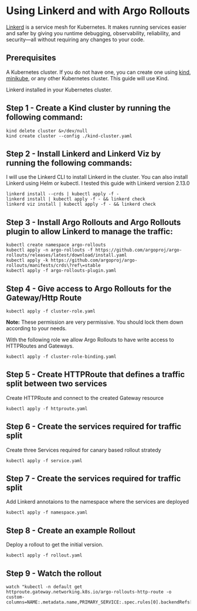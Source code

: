 # Using Linkerd and with Argo Rollouts

[Linkerd](https://linkerd.io/) is a service mesh for Kubernetes. It makes running services easier and safer by giving you runtime debugging, observability, reliability, and security—all without requiring any changes to your code.

## Prerequisites

A Kubernetes cluster. If you do not have one, you can create one using [kind](https://kind.sigs.k8s.io/), [minikube](https://minikube.sigs.k8s.io/), or any other Kubernetes cluster. This guide will use Kind.

Linkerd installed in your Kubernetes cluster.


## Step 1 - Create a Kind cluster by running the following command:

```shell
kind delete cluster &>/dev/null
kind create cluster --config ./kind-cluster.yaml
```

## Step 2 - Install Linkerd and Linkerd Viz by running the following commands:

I will use the Linkerd CLI to install Linkerd in the cluster. You can also install Linkerd using Helm or kubectl.
I tested this guide with Linkerd version 2.13.0

```shell
linkerd install --crds | kubectl apply -f -
linkerd install | kubectl apply -f - && linkerd check
linkerd viz install | kubectl apply -f - && linkerd check
```


## Step 3 - Install Argo Rollouts and Argo Rollouts plugin to allow Linkerd to manage the traffic:

```shell
kubectl create namespace argo-rollouts
kubectl apply -n argo-rollouts -f https://github.com/argoproj/argo-rollouts/releases/latest/download/install.yaml
kubectl apply -k https://github.com/argoproj/argo-rollouts/manifests/crds\?ref\=stable
kubectl apply -f argo-rollouts-plugin.yaml
```

## Step 4 - Give access to Argo Rollouts for the Gateway/Http Route

```shell
kubectl apply -f cluster-role.yaml
```
__Note:__ These permission are very permissive. You should lock them down according to your needs.

With the following role we allow Argo Rollouts to have write access to HTTPRoutes and Gateways.

```shell
kubectl apply -f cluster-role-binding.yaml
```
## Step 5 - Create HTTPRoute that defines a traffic split between two services

Create HTTPRoute and connect to the created Gateway resource

```shell
kubectl apply -f httproute.yaml
```
## Step 6 - Create the services required for traffic split 

Create three Services required for canary based rollout stratedy

```shell
kubectl apply -f service.yaml
```

## Step 7 - Create the services required for traffic split 

Add Linkerd annotaions to the namespace where the services are deployed

```shell
kubectl apply -f namespace.yaml
```

## Step 8 - Create an example Rollout

Deploy a rollout to get the initial version.
```shell
kubectl apply -f rollout.yaml
```

## Step 9 - Watch the rollout
```shell
watch "kubectl -n default get httproute.gateway.networking.k8s.io/argo-rollouts-http-route -o custom-columns=NAME:.metadata.name,PRIMARY_SERVICE:.spec.rules[0].backendRefs[0].name,PRIMARY_WEIGHT:.spec.rules[0].backendRefs[0].weight,CANARY_SERVICE:.spec.rules[0].backendRefs[1].name,CANARY_WEIGHT:.spec.rules[0].backendRefs[1].weight"
```
